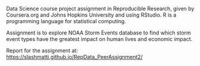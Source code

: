 Data Science course project assignment in Reproducible Research, given by Coursera.org and Johns Hopkins University and using RStudio. R is a programming language for statistical computing.

Assignment is to explore NOAA Storm Events database to find which storm event types have the greatest impact on human lives and economic impact.

Report for the assignment at: https://slashmatti.github.io/RepData_PeerAssignment2/

